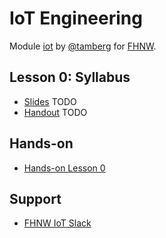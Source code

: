 # IoT Engineering
Module [iot](https://www.fhnw.ch/de/studium/module/9280188) by [@tamberg](https://twitter.com/tamberg) for [FHNW](https://www.fhnw.ch/).

## Lesson 0: Syllabus
- [Slides](http://www.tamberg.org/fhnw/2019/IoT00Syllabus.pdf) TODO
- [Handout](http://www.tamberg.org/fhnw/2019/IoT00SyllabusHandout.pdf) TODO

## Hands-on
- [Hands-on Lesson 0](../../../../fhnw-iot-work-00/blob/master/README.md)

## Support
- [FHNW IoT Slack](https://fhnw-iot.slack.com/)
